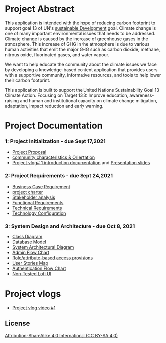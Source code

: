 # Project Abstract
This application is intended with the hope of reducing carbon footprint to support goal 13 of UN's [sustainable Development](https://www.un.org/sustainabledevelopment/climate-change/) goal.
Climate change is one of many important environmental issues that needs to be addressed. Climate change is caused by the increase of greenhouse gases in the atmosphere. This increase of GHG in the atmosphere is due to various human activities that emit the major GHG such as carbon dioxide, methane, nitrous oxide, fluorinated gases, and water vapour. 

We want to help educate the community about the climate issues we face by developing a knowledge-based content application that provides users with a supportive community, informative resources, and tools to help lower their carbon footprint. 

This application is built to support the United Nations Sustainability Goal 13 Climate Action.
Focusing on Target 13.3: Improve education, awareness-raising and human and institutional capacity on climate change mitigation, adaptation, impact reduction and early warning.

# Project Documentation
### 1: Project Initialization  - due Sept 17,2021
* [Project Proposal](https://github.com/moehared/Climate-awareness-V2/blob/main/documents/project%20sign%20off/ENSE%20400%20Project%20Start-up_.pdf)
* [community characteristics & Orientation](https://github.com/moehared/Climate-awareness-V2/blob/main/documents/community%20characteristics/P02%20-%20405%20-%20Activity%20-%20Community%20characteristics%20%20orientation.pdf)
* [Project vlog# 1 introduction documentation](https://github.com/moehared/Climate-awareness-V2/blob/main/documents/vlog1/Project%20Vlog%20%231.pdf) and [Presentation slides](https://github.com/moehared/Climate-awareness-V2/blob/main/documents/vlog1/Vlog%20Presentation.pdf) 
### 2: Project Requirements - due Sept 24,2021
* [Business Case Requirement](https://github.com/moehared/Climate-awareness-V2/blob/main/documents/project%20requirement/Ch%202%20-%20Business%20Case%20Template%20(1).pdf)
* [project charter](https://github.com/moehared/Climate-awareness-V2/blob/main/documents/project%20requirement/Ch%202%20-%20Project%20Charter%20Template.pdf)
* [Stakeholder analysis](https://github.com/moehared/Climate-awareness-V2/blob/main/documents/project%20requirement/Ch%203%20-%20Stakeholder%20Analysis%20Template.pdf)
* [Functional Requirements](https://github.com/moehared/Climate-awareness-V2/blob/main/documents/project%20requirement/Functional%20Requirements.pdf)
* [Technical Requirements](https://github.com/moehared/Climate-awareness-V2/blob/main/documents/project%20requirement/technical%20requirment.pdf)
* [Technology Configuration](https://github.com/moehared/Climate-awareness-V2/blob/main/documents/project%20requirement/P03%20-%20405%20-%20Activity%20-%20Technology%20configuration%20inventory.pdf)

### 3: System Design and Architecture - due Oct 8, 2021
* [Class Diagram](https://github.com/moehared/Climate-awareness-V2/blob/main/documents/system%20design%20and%20architecture/Class%20Diagrams.drawio.pdf)
* [Database Model](https://github.com/moehared/Climate-awareness-V2/blob/main/documents/system%20design%20and%20architecture/Database%20Model%20(1).pdf)
* [System Architectural Diagram](https://github.com/moehared/Climate-awareness-V2/blob/main/documents/system%20design%20and%20architecture/software%20system%20architecture.pdf)
* [Admin Flow Chart](https://github.com/moehared/Climate-awareness-V2/blob/main/documents/system%20design%20and%20architecture/admin-flowchart.pdf)
* [Role/attribute-based access provisions](https://github.com/moehared/Climate-awareness-V2/blob/main/documents/system%20design%20and%20architecture/role_base_access.pdf)
* [User Stories Map](https://github.com/moehared/Climate-awareness-V2/blob/main/documents/system%20design%20and%20architecture/user%20stories%20map.pdf)
* [Authentication Flow Chart](https://github.com/moehared/Climate-awareness-V2/blob/main/documents/system%20design%20and%20architecture/user-flowchart.pdf)
* [Non-Tested Lofi UI](https://github.com/moehared/Climate-awareness-V2/tree/main/design/Lofi_ui_)


# Project vlogs
* [Project vlog video #1](https://youtu.be/VdBLrs5eckA)

## License 

[Attribution-ShareAlike 4.0 International (CC BY-SA 4.0)](https://creativecommons.org/licenses/by-sa/4.0/)

